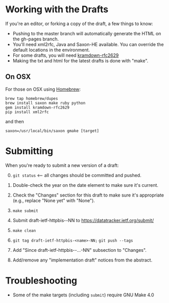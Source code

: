 # Working with the Drafts

If you're an editor, or forking a copy of the draft, a few things to know:

* Pushing to the master branch will automatically generate the HTML on the
  gh-pages branch.
* You'll need xml2rfc, Java and Saxon-HE available. You can override the
  default locations in the environment.
* For some drafts, you will need [kramdown-rfc2629](https://github.com/cabo/kramdown-rfc2629)
* Making the txt and html for the latest drafts is done with "make".

## On OSX

For those on OSX using [Homebrew](http://brew.sh/):

    brew tap homebrew/dupes
    brew install saxon make ruby python
    gem install kramdown-rfc2629
    pip install xml2rfc

and then

    saxon=/usr/local/bin/saxon gmake [target]


# Submitting

When you're ready to submit a new version of a draft:

0. `git status`  <-- all changes should be committed and pushed.

1. Double-check the year on the date element to make sure it's current.

2. Check the "Changes" section for this draft to make sure it's appropriate
   (e.g., replace "None yet" with "None").

3. `make submit`

4. Submit draft-ietf-httpbis-<name>-NN to https://datatracker.ietf.org/submit/

5. `make clean`

6. `git tag draft-ietf-httpbis-<name>-NN;`
   `git push --tags`

7. Add "Since draft-ietf-httpbis-<name>-...-NN" subsection to "Changes".

8. Add/remove any "implementation draft" notices from the abstract.


# Troubleshooting

* Some of the make targets (including `submit`) require GNU Make 4.0
